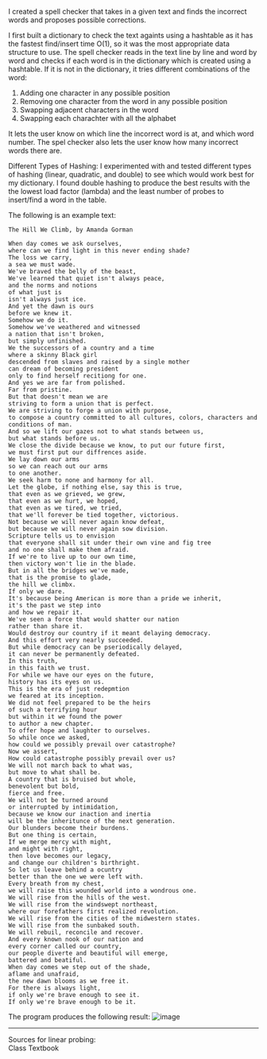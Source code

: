 I created a spell checker that takes in a given text and finds the incorrect words and proposes possible corrections.

I first built a dictionary to check the text againts using a hashtable as it has the fastest find/insert time O(1), so it was the most 
appropriate data structure to use.
The spell checker reads in the text line by line and word by word and checks if each word is in the dictionary which is created
using a hashtable. If it is not in the dictionary, it tries different combinations of the word:
1. Adding one character in any possible position
2. Removing one character from the word in any possible position
3. Swapping adjacent characters in the word
4. Swapping each charachter with all the alphabet

It lets the user know on which line the incorrect word is at, and which word number.
The spel checker also lets the user know how many incorrect words there are.

Different Types of Hashing:
I experimented with and tested different types of hashing (linear, quadratic, and double) to see which would work best for
my dictionary. I found double hashing to produce the best results with the the lowest load factor (lambda) and the least number of 
probes to insert/find a word in the table.

The following is an example text:
```
The Hill We Climb, by Amanda Gorman

When day comes we ask ourselves,
where can we find light in this never ending shade?
The loss we carry,
a sea we must wade.
We've braved the belly of the beast,
We've learned that quiet isn't always peace,
and the norms and notions
of what just is
isn't always just ice.
And yet the dawn is ours
before we knew it.
Somehow we do it.
Somehow we've weathered and witnessed
a nation that isn't broken,
but simply unfinished.
We the successors of a country and a time
where a skinny Black girl
descended from slaves and raised by a single mother
can dream of becoming president
only to find herself recitiong for one.
And yes we are far from polished.
Far from pristine.
But that doesn't mean we are
striving to form a union that is perfect.
We are striving to forge a union with purpose,
to compose a country committed to all cultures, colors, characters and
conditions of man.
And so we lift our gazes not to what stands between us,
but what stands before us.
We close the divide because we know, to put our future first,
we must first put our diffrences aside.
We lay down our arms
so we can reach out our arms
to one another.
We seek harm to none and harmony for all.
Let the globe, if nothing else, say this is true,
that even as we grieved, we grew,
that even as we hurt, we hoped,
that even as we tired, we tried,
that we'll forever be tied together, victorious.
Not because we will never again know defeat,
but because we will never again sow division.
Scripture tells us to envision
that everyone shall sit under their own vine and fig tree
and no one shall make them afraid.
If we're to live up to our own time,
then victory won't lie in the blade.
But in all the bridges we've made,
that is the promise to glade,
the hill we climbx.
If only we dare.
It's because being American is more than a pride we inherit,
it's the past we step into
and how we repair it.
We've seen a force that would shatter our nation
rather than share it.
Would destroy our country if it meant delaying democracy.
And this effort very nearly succeeded.
But while democracy can be pseriodically delayed,
it can never be permanently defeated.
In this truth,
in this faith we trust.
For while we have our eyes on the future,
history has its eyes on us.
This is the era of just redepmtion
we feared at its inception.
We did not feel prepared to be the heirs
of such a terrifying hour
but within it we found the power
to author a new chapter.
To offer hope and laughter to ourselves.
So while once we asked,
how could we possibly prevail over catastrophe?
Now we assert,
How could catastrophe possibly prevail over us?
We will not march back to what was,
but move to what shall be.
A country that is bruised but whole,
benevolent but bold,
fierce and free.
We will not be turned around
or interrupted by intimidation,
because we know our inaction and inertia
will be the inheritunce of the next generation.
Our blunders become their burdens.
But one thing is certain,
If we merge mercy with might,
and might with right,
then love becomes our legacy,
and change our children's birthright.
So let us leave behind a ocuntry
better than the one we were left with.
Every breath from my chest,
we will raise this wounded world into a wondrous one.
We will rise from the hills of the west.
We will rise from the windswept northeast,
where our forefathers first realized revolution.
We will rise from the cities of the midwestern states.
We will rise from the sunbaked south.
We will rebuil, reconcile and recover.
And every known nook of our nation and
every corner called our country,
our people diverte and beautiful will emerge,
battered and beatiful.
When day comes we step out of the shade,
aflame and unafraid,
the new dawn blooms as we free it.
For there is always light,
if only we're brave enough to see it.
If only we're brave enough to be it.
```
The program produces the following result:
![image](https://user-images.githubusercontent.com/13136399/117094762-a568a200-ad32-11eb-9310-1e0761af5cd3.png)


---

Sources for linear probing:  
Class Textbook
